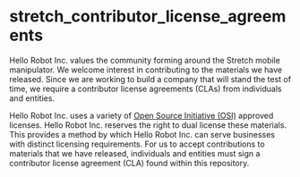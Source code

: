 # stretch_contributor_license_agreements

Hello Robot Inc. values the community forming around the Stretch mobile manipulator. We welcome interest in contributing to the materials we have released. Since we are working to build a company that will stand the test of time, we require a contributor license agreements (CLAs) from individuals and entities. 

Hello Robot Inc. uses a variety of [Open Source Initiative (OSI)](https://opensource.org/licenses) approved licenses. Hello Robot Inc. reserves the right to dual license these materials. This provides a method by which Hello Robot Inc. can serve businesses with distinct licensing requirements. For us to accept contributions to materials that we have released, individuals and entities must sign a contributor license agreement (CLA) found within this repository. 
